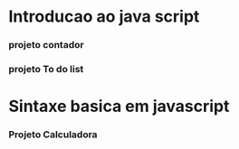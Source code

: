 # Introducao ao java script
### projeto contador
### projeto To do list
# Sintaxe basica em javascript
### Projeto Calculadora